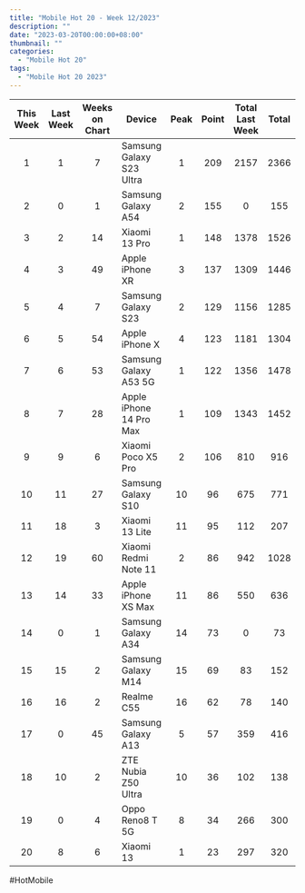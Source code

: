 ```yaml
---
title: "Mobile Hot 20 - Week 12/2023"
description: ""
date: "2023-03-20T00:00:00+08:00"
thumbnail: ""
categories:
  - "Mobile Hot 20"
tags:
  - "Mobile Hot 20 2023"
---
```

<!--more-->
|This Week|Last Week|Weeks on Chart|Device|Peak|Point|Total Last Week|Total|
|:----:|:----:|:----:|----|:----:|:----:|:----:|:----:|
|1|1|7|Samsung Galaxy S23 Ultra|1|209|2157|2366|
|2|0|1|Samsung Galaxy A54|2|155|0|155|
|3|2|14|Xiaomi 13 Pro|1|148|1378|1526|
|4|3|49|Apple iPhone XR|3|137|1309|1446|
|5|4|7|Samsung Galaxy S23|2|129|1156|1285|
|6|5|54|Apple iPhone X|4|123|1181|1304|
|7|6|53|Samsung Galaxy A53 5G|1|122|1356|1478|
|8|7|28|Apple iPhone 14 Pro Max|1|109|1343|1452|
|9|9|6|Xiaomi Poco X5 Pro|2|106|810|916|
|10|11|27|Samsung Galaxy S10|10|96|675|771|
|11|18|3|Xiaomi 13 Lite|11|95|112|207|
|12|19|60|Xiaomi Redmi Note 11|2|86|942|1028|
|13|14|33|Apple iPhone XS Max|11|86|550|636|
|14|0|1|Samsung Galaxy A34|14|73|0|73|
|15|15|2|Samsung Galaxy M14|15|69|83|152|
|16|16|2|Realme C55|16|62|78|140|
|17|0|45|Samsung Galaxy A13|5|57|359|416|
|18|10|2|ZTE Nubia Z50 Ultra|10|36|102|138|
|19|0|4|Oppo Reno8 T 5G|8|34|266|300|
|20|8|6|Xiaomi 13|1|23|297|320|

#HotMobile